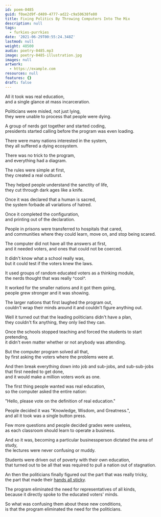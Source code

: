```yaml
---
id: poem-0485
guid: f0ae2d9f-d489-4777-ad22-c9a50638fe80
title: Fixing Politics By Throwing Computers Into The Mix
description: null
tags:
  - furkies-purrkies
date: '2021-06-29T00:55:24.348Z'
lastmod: null
weight: 48500
audio: poetry-0485.mp3
image: poetry-0485-illustration.jpg
images: null
artwork:
  - https://example.com
resources: null
features: {}
draft: false
---
```


All it took was real education,\
and a single glance at mass incarceration.

Politicians were misled, not just lying,\
they were unable to process that people were dying.

A group of nerds got together and started coding,\
presidents started calling before the program was even loading.

There were many nations interested in the system,\
they all suffered a dying ecosystem.

There was no trick to the program,\
and everything had a diagram.

The rules were simple at first,\
they created a real outburst.

They helped people understand the sanctity of life,\
they cut through dark ages like a knife.

Once it was declared that a human is sacred,\
the system forbade all variations of hatred.

Once it completed the configuration,\
and printing out of the declaration.

People in prisons were transferred to hospitals that cared,\
and communities where they could learn, move on, and stop being scared.

The computer did not have all the answers at first,\
and it needed voters, and ones that could not be coerced.

It didn't know what a school really was,\
but it could test if the voters knew the laws.

It used groups of random educated voters as a thinking module,\
the nerds thought that was really ^cool^.

It worked for the smaller nations and it got them going,\
people grew stronger and it was showing.

The larger nations that first laughed the program out,\
couldn't wrap their minds around it and couldn't figure anything out.

Well it turned out that the leading politicians didn't have a plan,\
they couldn't fix anything, they only lied they can.

Once the schools stopped teaching and forced the students to start pretending,\
it didn't even matter whether or not anybody was attending.

But the computer program solved all that,\
by first asking the voters where the problems were at.

And then break everything down into job and sub-jobs, and sub-sub-jobs that first needed to get done,\
and it would make a million voters work as one.

The first thing people wanted was real education,\
so the computer asked the entire nation:

"Hello, please vote on the definition of real education."

People decided it was "Knowledge, Wisdom, and Greatness.",\
and all it took was a single button press.

Few more questions and people decided grades were useless,\
as each classroom should learn to operate a business.

And so it was, becoming a particular businessperson dictated the area of study,\
the lectures were never confusing or muddy.

Students were driven out of poverty with their own education,\
that turned out to be all that was required to pull a nation out of stagnation.

An then the politicians finally figured out the part that was really tricky,\
the part that made their [hands all sticky](https://en.wikipedia.org/wiki/List_of_American_state_and_local_politicians_convicted_of_crimes).

The program eliminated the need for representatives of all kinds,\
because it directly spoke to the educated voters' minds.

So what was confusing them about these new conditions,\
is that the program eliminated the need for the politicians.
